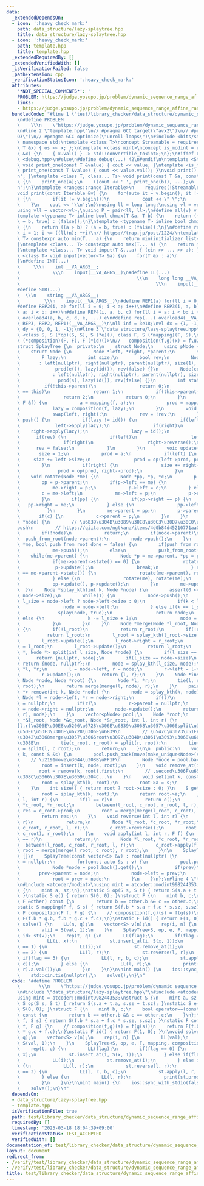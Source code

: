 ```yaml
---
data:
  _extendedDependsOn:
  - icon: ':heavy_check_mark:'
    path: data_structure/lazy-splaytree.hpp
    title: data_structure/lazy-splaytree.hpp
  - icon: ':heavy_check_mark:'
    path: template.hpp
    title: template.hpp
  _extendedRequiredBy: []
  _extendedVerifiedWith: []
  _isVerificationFailed: false
  _pathExtension: cpp
  _verificationStatusIcon: ':heavy_check_mark:'
  attributes:
    '*NOT_SPECIAL_COMMENTS*': ''
    PROBLEM: https://judge.yosupo.jp/problem/dynamic_sequence_range_affine_range_sum
    links:
    - https://judge.yosupo.jp/problem/dynamic_sequence_range_affine_range_sum
  bundledCode: "#line 1 \"test/library_checker/data_structure/dynamic_sequence_range_affine_range_sum.test.cpp\"\
    \n#define PROBLEM                                                            \
    \    \\\n    \"https://judge.yosupo.jp/problem/dynamic_sequence_range_affine_range_sum\"\
    \n#line 2 \"template.hpp\"\n// #pragma GCC target(\"avx2\")\n// #pragma GCC optimize(\"\
    O3\")\n// #pragma GCC optimize(\"unroll-loops\")\n#include <bits/stdc++.h>\nusing\
    \ namespace std;\ntemplate <class T>\nconcept Streamable = requires(ostream os,\
    \ T &x) { os << x; };\ntemplate <class mint>\nconcept is_modint = requires(mint\
    \ &x) {\n    { x.val() } -> std::convertible_to<int>;\n};\n#ifdef LOCAL\n#include\
    \ <debug.hpp>\n#else\n#define debug(...) 42\n#endif\n\ntemplate <Streamable T>\
    \ void print_one(const T &value) { cout << value; }\ntemplate <is_modint T> void\
    \ print_one(const T &value) { cout << value.val(); }\nvoid print() { cout << '\\\
    n'; }\ntemplate <class T, class... Ts> void print(const T &a, const Ts &...b)\
    \ {\n    print_one(a);\n    ((cout << ' ', print_one(b)), ...);\n    cout << '\\\
    n';\n}\ntemplate <ranges::range Iterable>\n    requires(!Streamable<Iterable>)\n\
    void print(const Iterable &v) {\n    for(auto it = v.begin(); it != v.end(); ++it)\
    \ {\n        if(it != v.begin())\n            cout << \" \";\n        print_one(*it);\n\
    \    }\n    cout << '\\n';\n}\nusing ll = long long;\nusing vl = vector<ll>;\n\
    using vll = vector<vl>;\nusing P = pair<ll, ll>;\n#define all(v) v.begin(), v.end()\n\
    template <typename T> inline bool chmax(T &a, T b) {\n    return ((a < b) ? (a\
    \ = b, true) : (false));\n}\ntemplate <typename T> inline bool chmin(T &a, T b)\
    \ {\n    return ((a > b) ? (a = b, true) : (false));\n}\n#define rep1(i, n) for(ll\
    \ i = 1; i <= ((ll)n); ++i)\n// https://trap.jp/post/1224/\ntemplate <class...\
    \ T> constexpr auto min(T... a) {\n    return min(initializer_list<common_type_t<T...>>{a...});\n\
    }\ntemplate <class... T> constexpr auto max(T... a) {\n    return max(initializer_list<common_type_t<T...>>{a...});\n\
    }\ntemplate <class... T> void input(T &...a) { (cin >> ... >> a); }\ntemplate\
    \ <class T> void input(vector<T> &a) {\n    for(T &x : a)\n        cin >> x;\n\
    }\n#define INT(...)                                                          \
    \     \\\n    int __VA_ARGS__;                                               \
    \            \\\n    input(__VA_ARGS__)\n#define LL(...)                     \
    \                                           \\\n    long long __VA_ARGS__;   \
    \                                                  \\\n    input(__VA_ARGS__)\n\
    #define STR(...)                                                             \
    \  \\\n    string __VA_ARGS__;                                               \
    \         \\\n    input(__VA_ARGS__)\n#define REP1(a) for(ll i = 0; i < a; i++)\n\
    #define REP2(i, a) for(ll i = 0; i < a; i++)\n#define REP3(i, a, b) for(ll i =\
    \ a; i < b; i++)\n#define REP4(i, a, b, c) for(ll i = a; i < b; i += c)\n#define\
    \ overload4(a, b, c, d, e, ...) e\n#define rep(...) overload4(__VA_ARGS__, REP4,\
    \ REP3, REP2, REP1)(__VA_ARGS__)\n\nll inf = 3e18;\nvl dx = {1, -1, 0, 0};\nvl\
    \ dy = {0, 0, 1, -1};\n#line 3 \"data_structure/lazy-splaytree.hpp\"\ntemplate\
    \ <class S, S (*op)(S, S), S (*e)(), class F, S (*mapping)(F, S),\n          F\
    \ (*composition)(F, F), F (*id)()>\n//   composition(f,g)(x) = f\u2218g(x) = f(g(x))\n\
    struct SplayTree {\n  private:\n    struct Node;\n    using pNode = unique_ptr<Node>;\n\
    \    struct Node {\n        Node *left, *right, *parent;\n        S a, prod;\n\
    \        F lazy;\n        int size;\n        bool rev;\n        Node()\n     \
    \       : left(nullptr), right(nullptr), parent(nullptr), size(1), a(e()),\n \
    \             prod(e()), lazy(id()), rev(false) {}\n        Node(const S &s)\n\
    \            : left(nullptr), right(nullptr), parent(nullptr), size(1), a(s),\n\
    \              prod(s), lazy(id()), rev(false) {}\n        int state() {\n   \
    \         if(!this->parent)\n                return 0;\n            if(this->parent->left\
    \ == this)\n                return 1;\n            if(this->parent->right == this)\n\
    \                return 2;\n            return 0;\n        }\n        void apply(const\
    \ F &f) {\n            a = mapping(f, a);\n            prod = mapping(f, prod);\n\
    \            lazy = composition(f, lazy);\n        }\n        void reverse() {\n\
    \            swap(left, right);\n            rev = !rev;\n        }\n        void\
    \ push() {\n            if(lazy != id()) {\n                if(left)\n       \
    \             left->apply(lazy);\n                if(right)\n                \
    \    right->apply(lazy);\n                lazy = id();\n            }\n      \
    \      if(rev) {\n                if(left)\n                    left->reverse();\n\
    \                if(right)\n                    right->reverse();\n          \
    \      rev = false;\n            }\n        }\n        void update() {\n     \
    \       size = 1;\n            prod = a;\n            if(left) {\n           \
    \     size += left->size;\n                prod = op(left->prod, prod);\n    \
    \        }\n            if(right) {\n                size += right->size;\n  \
    \              prod = op(prod, right->prod);\n            }\n        }\n    };\n\
    \    void rotate(Node *me) {\n        Node *pp, *p, *c;\n        p = me->parent;\n\
    \        pp = p->parent;\n        if(p->left == me) {\n            c = me->right;\n\
    \            me->right = p;\n            p->left = c;\n        } else {\n    \
    \        c = me->left;\n            me->left = p;\n            p->right = c;\n\
    \        }\n        if(pp) {\n            if(pp->right == p) {\n             \
    \   pp->right = me;\n            } else {\n                pp->left = me;\n  \
    \          }\n        }\n        me->parent = pp;\n        p->parent = me;\n \
    \       if(c) {\n            c->parent = p;\n        }\n    }\n    void push_from_root(Node\
    \ *node) {\n        // \u6839\u304B\u3089\u30C8\u30C3\u30D7\u30C0\u30A6\u30F3\u306B\
    push\n        // https://qiita.com/ngtkana/items/4d0b84d45210771aa074#32-%E3%81%99%E3%81%B9%E3%81%A6%E3%83%88%E3%83%83%E3%83%97%E3%83%80%E3%82%A6%E3%83%B3%E3%83%95%E3%82%A7%E3%83%BC%E3%82%BA%E3%81%AB-push\n\
    \        if(!node)\n            return;\n        if(node->parent)\n          \
    \  push_from_root(node->parent);\n        node->push();\n    }\n    void splay(Node\
    \ *me, bool push_from_root_done = false) {\n        if(push_from_root_done)\n\
    \            me->push();\n        else\n            push_from_root(me);\n    \
    \    while(me->parent) {\n            Node *p = me->parent, *pp = p->parent;\n\
    \            if(me->parent->state() == 0) {\n                rotate(me);\n   \
    \             p->update();\n                break;\n            } else if(me->state()\
    \ == me->parent->state()) {\n                rotate(me->parent), rotate(me);\n\
    \            } else {\n                rotate(me), rotate(me);\n            }\n\
    \            pp->update(), p->update();\n        }\n        me->update();\n  \
    \  }\n    Node *splay_kth(int k, Node *node) {\n        assert(0 <= k and k <\
    \ node->size);\n        while(1) {\n            node->push();\n            int\
    \ l_size = node->left ? node->left->size : 0;\n            if(k < l_size) {\n\
    \                node = node->left;\n            } else if(k == l_size) {\n  \
    \              splay(node, true);\n                return node;\n            }\
    \ else {\n                k -= l_size + 1;\n                node = node->right;\n\
    \            }\n        }\n    }\n    Node *merge(Node *l_root, Node *r_root)\
    \ {\n        if(!l_root)\n            return r_root;\n        if(!r_root)\n  \
    \          return l_root;\n        l_root = splay_kth(l_root->size - 1, l_root);\n\
    \        l_root->update();\n        l_root->right = r_root;\n        r_root->parent\
    \ = l_root;\n        l_root->update();\n        return l_root;\n    }\n    pair<Node\
    \ *, Node *> split(int l_size, Node *node) {\n        if(l_size == 0)\n      \
    \      return {nullptr, node};\n        if(l_size == node->size)\n           \
    \ return {node, nullptr};\n        node = splay_kth(l_size, node);\n        Node\
    \ *l, *r;\n        l = node->left, r = node;\n        r->left = l->parent = nullptr;\n\
    \        r->update();\n        return {l, r};\n    }\n    Node *insert(int k,\
    \ Node *node, Node *root) {\n        Node *l, *r;\n        tie(l, r) = split(k,\
    \ root);\n        return merge(merge(l, node), r);\n    }\n    pair<Node *, Node\
    \ *> remove(int k, Node *node) {\n        node = splay_kth(k, node);\n       \
    \ Node *l = node->left, *r = node->right;\n        if(l)\n            l->parent\
    \ = nullptr;\n        if(r)\n            r->parent = nullptr;\n        node->left\
    \ = node->right = nullptr;\n        node->update();\n        return {merge(l,\
    \ r), node};\n    }\n    vector<pNode> pool;\n    Node *root;\n    void between(Node\
    \ *&l_root, Node *&c_root, Node *&r_root, int l, int r) {\n        // c_root\u3092\
    [l,r)\u306E\u90E8\u5206\u6728\u306E\u6839\u3068\u3057\u3066split\u3001l,r_root\u306F\
    \u5DE6\u53F3\u306E\u6728\u306E\u6839\n        // \u547C\u3073\u51FA\u3057\u305F\
    \u3042\u3068merge\u3057\u3066root\u3092\u304D\u3061\u3093\u3068\u66F4\u65B0\u3059\
    \u308B\n        tie(c_root, r_root) = split(r, root);\n        tie(l_root, c_root)\
    \ = split(l, c_root);\n        return;\n    }\n\n  public:\n    void insert_at(int\
    \ k, const S &s) {\n        pool.push_back(move(make_unique<Node>(s)));\n    \
    \    // \u2191move\u3044\u308B\uFF1F\n        Node *node = pool.back().get();\n\
    \        root = insert(k, node, root);\n    }\n    void remove_at(int k) {\n \
    \       root = remove(k, root).first;\n        // .second\u306F\u653E\u7F6E\u3055\
    \u308C\u3066\u307E\u3059\u304C...\n    }\n    void set(int k, const S &s) {\n\
    \        root = splay_kth(k, root);\n        root->a = s;\n        root->update();\n\
    \    }\n    int size() { return root ? root->size : 0; }\n    S get(int k) {\n\
    \        root = splay_kth(k, root);\n        return root->a;\n    }\n    S prod(int\
    \ l, int r) {\n        if(l == r)\n            return e();\n        Node *l_root,\
    \ *c_root, *r_root;\n        between(l_root, c_root, r_root, l, r);\n        S\
    \ res = c_root->prod;\n        root = merge(merge(l_root, c_root), r_root);\n\
    \        return res;\n    }\n    void reverse(int l, int r) {\n        if(l ==\
    \ r)\n            return;\n        Node *l_root, *c_root, *r_root;\n        between(l_root,\
    \ c_root, r_root, l, r);\n        c_root->reverse();\n        root = merge(merge(l_root,\
    \ c_root), r_root);\n    }\n    void apply(int l, int r, F f) {\n        if(l\
    \ == r)\n            return;\n        Node *l_root, *c_root, *r_root;\n      \
    \  between(l_root, c_root, r_root, l, r);\n        c_root->apply(f);\n       \
    \ root = merge(merge(l_root, c_root), r_root);\n    }\n\n    SplayTree() : root(nullptr)\
    \ {}\n    SplayTree(const vector<S> &v) : root(nullptr) {\n        Node *prev\
    \ = nullptr;\n        for(const auto &s : v) {\n            pool.push_back(move(make_unique<Node>(s)));\n\
    \            Node *node = pool.back().get();\n            if(prev)\n         \
    \       prev->parent = node;\n            node->left = prev;\n            node->update();\n\
    \            root = prev = node;\n        }\n    }\n};\n#line 4 \"test/library_checker/data_structure/dynamic_sequence_range_affine_range_sum.test.cpp\"\
    \n#include <atcoder/modint>\nusing mint = atcoder::modint998244353;\nstruct S\
    \ {\n    mint a, sz;\n};\nstatic S op(S s, S t) { return S(s.a + t.a, s.sz + t.sz);\
    \ }\nstatic S e() { return S(0, 0); }\nstruct F {\n    mint b, c;\n    bool operator==(const\
    \ F &other) const {\n        return b == other.b && c == other.c;\n    }\n};\n\
    static S mapping(F f, S s) { return S(f.b * s.a + f.c * s.sz, s.sz); }\nstatic\
    \ F composition(F f, F g) {\n    // composition(f,g)(s) = f(g(s))\n    return\
    \ F(f.b * g.b, f.b * g.c + f.c);\n}\nstatic F id() { return F(1, 0); }\n\nvoid\
    \ solve() {\n    LL(n, q);\n    vector<S> v(n);\n    rep(i, n) {\n        LL(val);\n\
    \        v[i] = S(val, 1);\n    }\n    SplayTree<S, op, e, F, mapping, composition,\
    \ id> st(v);\n    rep(t, q) {\n        LL(flag);\n        if(flag == 0) {\n  \
    \          LL(i, x);\n            st.insert_at(i, S(x, 1));\n        } else if(flag\
    \ == 1) {\n            LL(i);\n            st.remove_at(i);\n        } else if(flag\
    \ == 2) {\n            LL(l, r);\n            st.reverse(l, r);\n        } else\
    \ if(flag == 3) {\n            LL(l, r, b, c);\n            st.apply(l, r, F(b,\
    \ c));\n        } else {\n            LL(l, r);\n            print(st.prod(l,\
    \ r).a.val());\n        }\n    }\n}\n\nint main() {\n    ios::sync_with_stdio(false);\n\
    \    std::cin.tie(nullptr);\n    solve();\n}\n"
  code: "#define PROBLEM                                                         \
    \       \\\n    \"https://judge.yosupo.jp/problem/dynamic_sequence_range_affine_range_sum\"\
    \n#include \"data_structure/lazy-splaytree.hpp\"\n#include <atcoder/modint>\n\
    using mint = atcoder::modint998244353;\nstruct S {\n    mint a, sz;\n};\nstatic\
    \ S op(S s, S t) { return S(s.a + t.a, s.sz + t.sz); }\nstatic S e() { return\
    \ S(0, 0); }\nstruct F {\n    mint b, c;\n    bool operator==(const F &other)\
    \ const {\n        return b == other.b && c == other.c;\n    }\n};\nstatic S mapping(F\
    \ f, S s) { return S(f.b * s.a + f.c * s.sz, s.sz); }\nstatic F composition(F\
    \ f, F g) {\n    // composition(f,g)(s) = f(g(s))\n    return F(f.b * g.b, f.b\
    \ * g.c + f.c);\n}\nstatic F id() { return F(1, 0); }\n\nvoid solve() {\n    LL(n,\
    \ q);\n    vector<S> v(n);\n    rep(i, n) {\n        LL(val);\n        v[i] =\
    \ S(val, 1);\n    }\n    SplayTree<S, op, e, F, mapping, composition, id> st(v);\n\
    \    rep(t, q) {\n        LL(flag);\n        if(flag == 0) {\n            LL(i,\
    \ x);\n            st.insert_at(i, S(x, 1));\n        } else if(flag == 1) {\n\
    \            LL(i);\n            st.remove_at(i);\n        } else if(flag == 2)\
    \ {\n            LL(l, r);\n            st.reverse(l, r);\n        } else if(flag\
    \ == 3) {\n            LL(l, r, b, c);\n            st.apply(l, r, F(b, c));\n\
    \        } else {\n            LL(l, r);\n            print(st.prod(l, r).a.val());\n\
    \        }\n    }\n}\n\nint main() {\n    ios::sync_with_stdio(false);\n    std::cin.tie(nullptr);\n\
    \    solve();\n}\n"
  dependsOn:
  - data_structure/lazy-splaytree.hpp
  - template.hpp
  isVerificationFile: true
  path: test/library_checker/data_structure/dynamic_sequence_range_affine_range_sum.test.cpp
  requiredBy: []
  timestamp: '2025-03-18 18:04:39+09:00'
  verificationStatus: TEST_ACCEPTED
  verifiedWith: []
documentation_of: test/library_checker/data_structure/dynamic_sequence_range_affine_range_sum.test.cpp
layout: document
redirect_from:
- /verify/test/library_checker/data_structure/dynamic_sequence_range_affine_range_sum.test.cpp
- /verify/test/library_checker/data_structure/dynamic_sequence_range_affine_range_sum.test.cpp.html
title: test/library_checker/data_structure/dynamic_sequence_range_affine_range_sum.test.cpp
---
```

